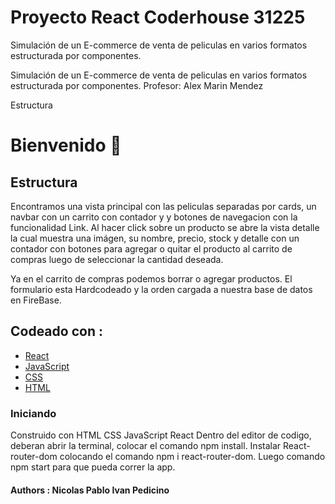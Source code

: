 # Proyecto React Coderhouse  31225

Simulación de un E-commerce de venta de peliculas en varios formatos estructurada por 
componentes.

Simulación de un E-commerce de venta de peliculas en varios formatos estructurada por componentes.
Profesor: Alex Marin Mendez

Estructura

# Bienvenido 👋


## Estructura 
Encontramos una vista principal con las peliculas separadas por cards, un navbar con un carrito con contador y y botones de navegacion con la funcionalidad Link. Al hacer click sobre un producto se abre la vista detalle la cual muestra una imágen, su nombre, precio, stock y detalle con un contador con botones para agregar o quitar el producto al carrito de compras luego de seleccionar la cantidad deseada.

Ya en el carrito de compras podemos borrar o agregar productos. El formulario esta Hardcodeado y la orden cargada a nuestra base de datos en FireBase.


## Codeado con :
 - [React](https://es.reactjs.org/)
 - [JavaScript](https://developer.mozilla.org/es/docs/Web/JavaScript)
 - [CSS](https://developer.mozilla.org/es/docs/Web/CSS)
 - [HTML](https://developer.mozilla.org/es/docs/Web/HTML)


### Iniciando

Construido con
HTML
CSS
JavaScript
React
Dentro del editor de codigo, deberan abrir la terminal, colocar el comando npm install.
Instalar React-router-dom colocando el comando npm i react-router-dom. Luego comando npm start para que pueda correr la app.
#### Authors : Nicolas Pablo Ivan Pedicino
